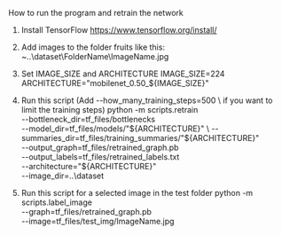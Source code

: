 How to run the program and retrain the network

1) Install TensorFlow
https://www.tensorflow.org/install/

2) Add images to the folder fruits like this:
~..\dataset\FolderName\ImageName.jpg

3) Set IMAGE_SIZE and ARCHITECTURE
IMAGE_SIZE=224
ARCHITECTURE="mobilenet_0.50_${IMAGE_SIZE}"

4) Run this script (Add --how_many_training_steps=500 \ if you want to limit the training steps)
python -m scripts.retrain \
  --bottleneck_dir=tf_files/bottlenecks \
  --model_dir=tf_files/models/"${ARCHITECTURE}" \
  --summaries_dir=tf_files/training_summaries/"${ARCHITECTURE}" \
  --output_graph=tf_files/retrained_graph.pb \
  --output_labels=tf_files/retrained_labels.txt \
  --architecture="${ARCHITECTURE}" \
  --image_dir=..\dataset

5) Run this script for a selected image in the test folder
python -m scripts.label_image \
    --graph=tf_files/retrained_graph.pb  \
    --image=tf_files/test_img/ImageName.jpg